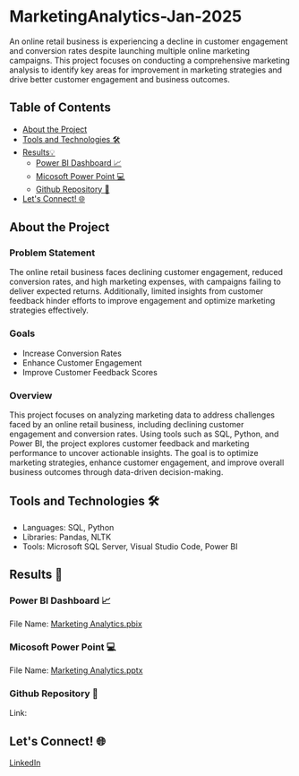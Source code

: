 # MarketingAnalytics-Jan-2025

An online retail business is experiencing a decline in customer engagement and conversion rates despite launching multiple online marketing campaigns. This project focuses on conducting a comprehensive marketing analysis to identify key areas for improvement in marketing strategies and drive better customer engagement and business outcomes.

## Table of Contents

- [About the Project](#abouttheproject) 
- [Tools and Technologies 🛠](#ToolsandTechnologies🛠)
- [Results💡](#Results💡)
  - [Power BI Dashboard 📈](#PowerBIDashboard📈)
  - [Micosoft Power Point 💻](#MicosoftPowerPoint💻)
  - [Github Repository 📁](#GithubRepository📁)
- [Let's Connect! 🌐](#Let'sConnect!🌐)

## About the Project

### Problem Statement

The online retail business faces declining customer engagement, reduced conversion rates, and high marketing expenses, with campaigns failing to deliver expected returns. Additionally, limited insights from customer feedback hinder efforts to improve engagement and optimize marketing strategies effectively.

### Goals

- Increase Conversion Rates
- Enhance Customer Engagement
- Improve Customer Feedback Scores

### Overview

This project focuses on analyzing marketing data to address challenges faced by an online retail business, including declining customer engagement and conversion rates. Using tools such as SQL, Python, and Power BI, the project explores customer feedback and marketing performance to uncover actionable insights. The goal is to optimize marketing strategies, enhance customer engagement, and improve overall business outcomes through data-driven decision-making.

## Tools and Technologies 🛠

- Languages: SQL, Python
- Libraries: Pandas, NLTK
- Tools: Microsoft SQL Server, Visual Studio Code, Power BI

## Results 🔦

### Power BI Dashboard 📈

File Name: [Marketing Analytics.pbix](https://github.com/ginnadalilipaly/MarketingAnalytics-Jan-2025/blob/7616bf1c7165e82489aa85e6849ee0c3792ccfdb/Marketing%20Analytics.pbix)

### Micosoft Power Point 💻

File Name: [Marketing Analytics.pptx](https://github.com/ginnadalilipaly/MarketingAnalytics-Jan-2025/blob/7616bf1c7165e82489aa85e6849ee0c3792ccfdb/Marketing%20Analytics.pptx)

### Github Repository 📁

Link: 


## Let's Connect! 🌐

[LinkedIn](https://www.linkedin.com/in/ginanada-khalda-lilipaly-335a40247/)
